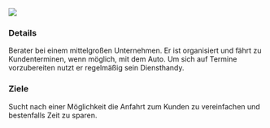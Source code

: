 ![](https://github.com/isd-nunkesser/sd-2019-froyo/blob/master/myAvatar.png)

### Details <p>
Berater bei einem mittelgroßen Unternehmen. Er ist organisiert und fährt zu Kundenterminen, wenn möglich, mit dem Auto. Um sich auf Termine vorzubereiten nutzt er regelmäßig sein Diensthandy.  
  
### Ziele 
Sucht nach einer Möglichkeit die Anfahrt zum Kunden zu vereinfachen und bestenfalls Zeit zu sparen. 